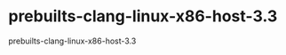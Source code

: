 prebuilts-clang-linux-x86-host-3.3
==================================

prebuilts-clang-linux-x86-host-3.3

